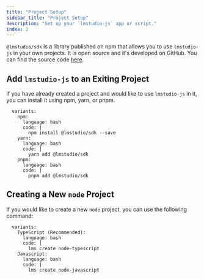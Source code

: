 ```yaml
---
title: "Project Setup"
sidebar_title: "Project Setup"
description: "Set up your `lmstudio-js` app or script."
index: 2
---
```


`@lmstudio/sdk` is a library published on npm that allows you to use `lmstudio-js` in your own projects. It is open source and it's developed on GitHub. You can find the source code [here](https://github.com/lmstudio-ai/lmstudio.js).

## Add `lmstudio-js` to an Exiting Project

If you have already created a project and would like to use `lmstudio-js` in it, you can install it using npm, yarn, or pnpm.

```lms_code_snippet
  variants:
    npm:
      language: bash
      code: |
        npm install @lmstudio/sdk --save
    yarn:
      language: bash
      code: |
        yarn add @lmstudio/sdk
    pnpm:
      language: bash
      code: |
        pnpm add @lmstudio/sdk
```

## Creating a New `node` Project

If you would like to create a new `node` project, you can use the following command:

```lms_code_snippet
  variants:
    TypeScript (Recommended):
      language: bash
      code: |
        lms create node-typescript
    Javascript:
      language: bash
      code: |
        lms create node-javascript
```
